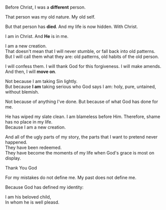Before Christ, I was a **different** person.
  
That person was my old nature. My old self.
  
But that person has **died**. And my life is now hidden. With Christ.  
  
I am in Christ. And **He** is in me.  

I am a new creation.  
That doesn't mean that I will never stumble, or fall back into old patterns.  
But I will call them what they are: old patterns, old habits of the old person.  
  
I will confess them. I will thank God for this forgiveness. I will make amends.  
And then, I will **move on**.  
  
Not because I am taking Sin lightly.  
But because **I am** taking serious who God says I am: holy, pure, untained, without blemish.
  
Not because of anything I've done. But because of what God has done for me.  
  
He has wiped my slate clean. I am blameless before Him. Therefore, shame has no place in my life.   
Because I am a new creation.  
  
And all of the ugly parts of my story, the parts that I want to pretend never happened.  
They have been redeemed.  
They have become the moments of my life when God's grace is most on display.  
  
Thank You God  
  
For my mistakes do not define me.
My past does not define me.  
  
Because God has defined my identity:  
  
I am his beloved child,  
In whom he is well pleasd.

